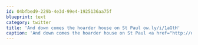 ```yaml
---
id: 04bfbed9-229b-4e3d-99e4-1925136aa75f
blueprint: text
category: twitter
title: 'And down comes the hoarder house on St Paul ow.ly/i/1aGtH'
caption: 'And down comes the hoarder house on St Paul <a href="http://ow.ly/i/1aGtH" title="http://ow.ly/i/1aGtH" class="link link_untco">ow.ly/i/1aGtH</a>'
---
```

